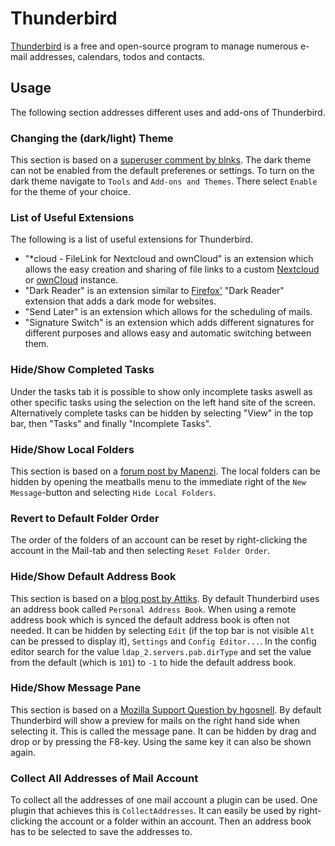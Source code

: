 # Thunderbird

[Thunderbird](https://www.thunderbird.net/en-US/) is a free and open-source program to manage
numerous e-mail addresses, calendars, todos and contacts.

## Usage

The following section addresses different uses and add-ons of Thunderbird.

### Changing the (dark/light) Theme

This section is based on a
[superuser comment by blnks](https://superuser.com/questions/1757333/how-can-i-view-thunderbird-in-full-dark-mode).
The dark theme can not be enabled from the default preferenes or settings.
To turn on the dark theme navigate to `Tools` and `Add-ons and Themes`.
There select `Enable` for the theme of your choice.

### List of Useful Extensions

The following is a list of useful extensions for Thunderbird.

- "*cloud - FileLink for Nextcloud and ownCloud" is an extension which allows the easy creation and
  sharing of file links to a custom [Nextcloud](/wiki/nextcloud.md) or
  [ownCloud](/wiki/owncloud.md) instance.
- "Dark Reader" is an extension similar to
  [Firefox'](/wiki/firefox.md#list-of-useful-firefox-add-ons) "Dark Reader" extension that adds
  a dark mode for websites.
- "Send Later" is an extension which allows for the scheduling of mails.
- "Signature Switch" is an extension which adds different signatures for different purposes and
  allows easy and automatic switching between them.

### Hide/Show Completed Tasks

Under the tasks tab it is possible to show only incomplete tasks aswell as other specific tasks
using the selection on the left hand site of the screen.
Alternatively complete tasks can be hidden by selecting "View" in the top bar, then "Tasks" and
finally "Incomplete Tasks".

### Hide/Show Local Folders

This section is based on a
[forum post by Mapenzi](https://www.thunderbird-mail.de/forum/thread/92315-115-lokale-ordner-ausblenden/?postID=518346#post518346).
The local folders can be hidden by opening the meatballs menu to the immediate right of the `New
Message`-button and selecting `Hide Local Folders`.

### Revert to Default Folder Order

The order of the folders of an account can be reset by right-clicking the account in the Mail-tab
and then selecting `Reset Folder Order`.

### Hide/Show Default Address Book

This section is based on a
[blog post by Attiks](https://tips.attiks.com/2018/05/03/thunderbird-hide-default-address-book).
By default Thunderbird uses an address book called `Personal Address Book`.
When using a remote address book which is synced the default address book is often not needed.
It can be hidden by selecting `Edit` (if the top bar is not visible `Alt` can be pressed to display
it), `Settings` and `Config Editor...`.
In the config editor search for the value `ldap_2.servers.pab.dirType` and set the value from the
default (which is `101`) to `-1` to hide the default address book.

### Hide/Show Message Pane

This section is based on a
[Mozilla Support Question by hgosnell](https://support.mozilla.org/en-US/questions/1122496).
By default Thunderbird will show a preview for mails on the right hand side when selecting it.
This is called the message pane.
It can be hidden by drag and drop or by pressing the F8-key.
Using the same key it can also be shown again.

### Collect All Addresses of Mail Account

To collect all the addresses of one mail account a plugin can be used.
One plugin that achieves this is `CollectAddresses`.
It can easily be used by right-clicking the account or a folder within an account.
Then an address book has to be selected to save the addresses to.
